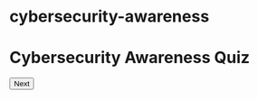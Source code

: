 # cybersecurity-awareness
<!DOCTYPE html>
<html lang="en">
<head>
    <meta charset="UTF-8">
    <meta name="viewport" content="width=device-width, initial-scale=1.0">
    <title>Cybersecurity Quiz</title>
    <link rel="stylesheet" href="style.css">
</head>
<body>
    <div class="quiz-container">
        <h1>Cybersecurity Awareness Quiz</h1>
        <div class="quiz">
            <div id="question-container"></div>
            <div class="button-container">
                <button id="next-button">Next</button>
            </div>
        </div>
        <div id="result-container"></div>
    </div>
    <script src="script.js"></script>
</body>
</html>
